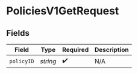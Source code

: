 # PoliciesV1GetRequest


## Fields

| Field              | Type               | Required           | Description        |
| ------------------ | ------------------ | ------------------ | ------------------ |
| `policyID`         | *string*           | :heavy_check_mark: | N/A                |